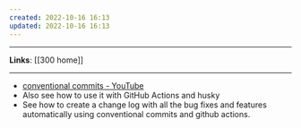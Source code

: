 ```yaml
---
created: 2022-10-16 16:13
updated: 2022-10-16 16:13
---
```

---
**Links**: [[300 home]]

---
- [conventional commits - YouTube](https://www.youtube.com/results?search_query=conventional+commits)
- Also see how to use it with GitHub Actions and husky
- See how to create a change log with all the bug fixes and features automatically using conventional commits and github actions.